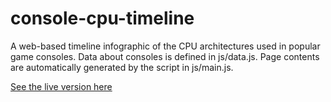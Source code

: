 # console-cpu-timeline

A web-based timeline infographic of the CPU architectures used in popular game
consoles. Data about consoles is defined in js/data.js. Page contents are
automatically generated by the script in js/main.js.

[See the live version here](https://craig-chasseur.github.io/console-cpu-timeline/index.html)
